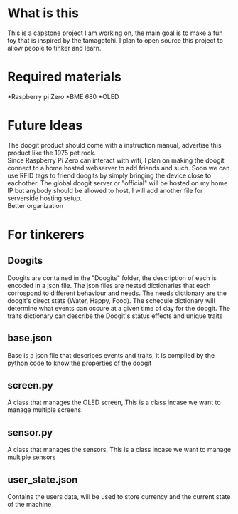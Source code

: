 # What is this
This is a capstone project I am working on, the main goal is to make a fun toy that is inspired by the tamagotchi. I plan to open source this project to allow people to tinker and learn.

# Required materials
*Raspberry pi Zero 
*BME 680
*OLED 

# Future Ideas
The doogit product should come with a instruction manual, advertise this product like the 1975 pet rock. <br />
Since Raspberry Pi Zero can interact with wifi, I plan on making the doogit connect to a home hosted webserver to add friends and such. Soon we can use RFID tags to friend doogits by simply bringing the device close to eachother. The global doogit server or "official" will be hosted on my home IP but anybody should be allowed to host, I will add another file for serverside hosting setup.<br />
Better organization


# For tinkerers

## Doogits
Doogits are contained in the "Doogits" folder, the description of each is encoded in a json file. The json files are nested dictionaries that each corrospond to different behaviour and needs. The needs dictionary are the doogit's direct stats (Water, Happy, Food). The schedule dictionary will determine what events can occure at a given time of day for the doogit. The traits dictionary can describe the Doogit's status effects and unique traits

## base.json
Base is a json file that describes events and traits, it is compiled by the python code to know the properties of the doogit

## screen.py
A class that manages the OLED screen, This is a class incase we want to manage multiple screens

## sensor.py
A class that manages the sensors, This is a class incase we want to manage multiple sensors

## user_state.json
Contains the users data, will be used to store currency and the current state of the machine
